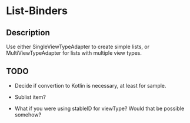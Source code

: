 # List-Binders

## Description

Use either SingleViewTypeAdapter to create simple lists, or MultiViewTypeAdapter for lists with multiple view types.

## TODO

- Decide if convertion to Kotlin is necessary, at least for sample.

- Sublist item?

- What if you were using stableID for viewType? Would that be possible somehow?
